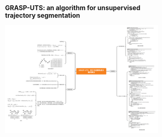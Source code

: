 ## GRASP-UTS: an algorithm for unsupervised trajectory segmentation

<img src="GRASP-UTS：用于无监督轨迹分割的算法.png" style="zoom:200%;" />

